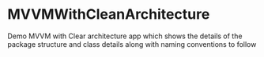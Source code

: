 # MVVMWithCleanArchitecture
Demo MVVM with Clear architecture app which shows the details of the package structure and class details along with naming conventions to follow 
